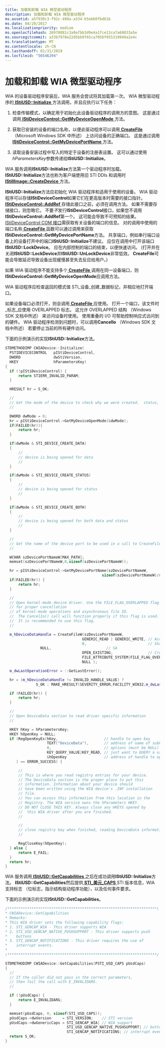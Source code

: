 ```yaml
---
title: 加载和卸载 WIA 微型驱动程序
description: 加载和卸载 WIA 微型驱动程序
ms.assetid: a5f930c3-f92c-498a-a334-b5eb60fbd61b
ms.date: 04/20/2017
ms.localizationpriority: medium
ms.openlocfilehash: 26978081c3a9afbb3d9e4a1fce13ca7a68033a5e
ms.sourcegitcommit: a33b7978e22d5bb9f65ca7056f955319049a2e4c
ms.translationtype: MT
ms.contentlocale: zh-CN
ms.lasthandoff: 01/31/2019
ms.locfileid: "56546294"
---
```

# <a name="loading-and-unloading-a-wia-minidriver"></a>加载和卸载 WIA 微型驱动程序





WIA 的设备驱动程序安装后，WIA 服务会尝试将其加载第一次。 WIA 微型驱动程序的[ **IStiUSD::Initialize** ](https://msdn.microsoft.com/library/windows/hardware/ff543824)方法调用，并且应执行以下任务：

1.  检查传输模式，以确定用于初始化此设备驱动程序的调用方的意图。 这是通过调用[ **IStiDeviceControl::GetMyDeviceOpenMode** ](https://msdn.microsoft.com/library/windows/hardware/ff542942)方法。

2.  获取已安装的设备的端口名称，以便此驱动程序可以调用[ **CreateFile** ](https://msdn.microsoft.com/library/windows/desktop/aa363858) （Microsoft Windows SDK 中所述） 上访问设备的正确端口。 这是通过调用[ **IStiDeviceControl::GetMyDevicePortName** ](https://msdn.microsoft.com/library/windows/hardware/ff542944)方法。

3.  读取设备安装过程中写入的特定于设备的注册表设置。 这可以通过使用*hParametersKey*参数传递给**IStiUSD::Initialize**。

WIA 服务调用**IStiUSD::Initialize**方法第一个驱动程序时加载。 **IStiUSD::Initialize**方法也称为客户端使用旧 STI DDIs 和调用时[ **IStillImage::CreateDevice** ](https://msdn.microsoft.com/library/windows/hardware/ff543778)方法。

**IStiUSD::Initialize**方法应初始化 WIA 驱动程序和适用于使用的设备。 WIA 驱动程序可以存储**IStiDeviceControl**如果它们在更高版本时需要的接口指针。 [ **IStiDeviceControl::AddRef** ](https://msdn.microsoft.com/library/windows/hardware/ff542933)存储此接口之前，必须在调用方法。 如果不需要存储接口，则忽略它。 不要*不*发行**IStiDeviceControl**接口，如果您不调用**IStiDeviceControl::AddRef**第一个。 这可能会导致不可预知的结果。 [IStiDeviceControl COM 接口](istidevicecontrol-com-interface.md)需获取有关设备的端口的信息。 对的调用中使用的端口名称[ **CreateFile** ](https://msdn.microsoft.com/library/windows/desktop/aa363858)函数可以通过调用来获取**IStiDeviceControl::GetMyDevicePortName**方法。 共享端口，例如串行端口设备上的设备打开中的端口**IStiUSD::Initialize**不建议。 应仅在调用中打开该端口**IStiUSD::LockDevice**。 应在内部控制的端口的结束，以便快速访问。 (打开并在关闭**IStiUSD::LockDevice**并**IStiUSD::UnLockDevice**非常低效。 **CreateFile**可能会导致延迟导致设备出现缓慢甚至失去反应给用户。)

如果 WIA 驱动程序不能支持多个[ **CreateFile** ](https://msdn.microsoft.com/library/windows/desktop/aa363858)调用在同一设备端口，则**IStiDeviceControl::GetMyDeviceOpenMode**应调用方法。

WIA 驱动程序应检查返回的模式值 STI\_设备\_创建\_数据标记，并相应地打开端口。

如果设备端口必须打开，则会调用[ **CreateFile** ](https://msdn.microsoft.com/library/windows/desktop/aa363858)应使用。 打开一个端口，该文件时\_标志\_应使用 OVERLAPPED 标志。 这允许 OVERLAPPED 结构 （Windows SDK 文档中所述） 来访问设备时使用。 使用重叠的 I/O 可帮助控制响应式访问到的硬件。 WIA 驱动程序检测到问题时，可以调用**CancelIo** （Windows SDK 文档中所述） 若要停止当前的所有硬件访问。

下面的示例演示的实现**IStiUSD::Initialize**方法。

```cpp
STDMETHODIMP CWIADevice::Initialize(
  PSTIDEVICECONTROL   pIStiDeviceControl,
  DWORD               dwStiVersion,
  HKEY                hParametersKey)
{
  if (!pIStiDeviceControl) {
      return STIERR_INVALID_PARAM;
  }

  HRESULT hr = S_OK;

  //
  // Get the mode of the device to check why we were created.  status, data, or both...
  //

  DWORD dwMode = 0;
  hr = pIStiDeviceControl->GetMyDeviceOpenMode(&dwMode);
  if(FAILED(hr)){
      return hr;
  }

  if(dwMode & STI_DEVICE_CREATE_DATA)
  {
      //
      // device is being opened for data
      //
  }

  if(dwMode & STI_DEVICE_CREATE_STATUS)
  {
      //
      // device is being opened for status
      //
  }

  if(dwMode & STI_DEVICE_CREATE_BOTH)
  {
      //
      // device is being opened for both data and status
      //
  }

  //
  // Get the name of the device port to be used in a call to CreateFile().
  //

  WCHAR szDevicePortNameW[MAX_PATH];
  memset(szDevicePortNameW,0,sizeof(szDevicePortNameW));

  hr = pIStiDeviceControl->GetMyDevicePortName(szDevicePortNameW,
                                            sizeof(szDevicePortNameW)/sizeof(WCHAR));
  if(FAILED(hr)) {
      return hr;
  }

  //
  // Open kernel-mode device driver. Use the FILE_FLAG_OVERLAPPED flag 
  // for proper cancellation
  // of kernel-mode operations and asynchronous file IO. 
  //  The CancelIo() call will function properly if this flag is used.
  //  It is recommended to use this flag.
  //

  m_hDeviceDataHandle = CreateFileW(szDevicePortNameW,
                                   GENERIC_READ | GENERIC_WRITE, // Access mask
                                   0,                            // Share mode
                NULL,                         // SA
                                   OPEN_EXISTING,                // Create disposition
                                   FILE_ATTRIBUTE_SYSTEM|FILE_FLAG_OVERLAPPED,
                                   NULL );

  m_dwLastOperationError = ::GetLastError();

  hr = (m_hDeviceDataHandle != INVALID_HANDLE_VALUE) ?
              S_OK : MAKE_HRESULT(SEVERITY_ERROR,FACILITY_WIN32,m_dwLastOperationError);

  if (FAILED(hr)) {
      return hr;
  }

  //
  // Open DeviceData section to read driver specific information
  //

  HKEY hKey = hParametersKey;
  HKEY hOpenKey = NULL;
  if (RegOpenKeyEx(hKey,                     // handle to open key
                   TEXT("DeviceData"),       // address of name of subkey to open
                   0,                        // options (must be NULL)
                   KEY_QUERY_VALUE|KEY_READ, // just want to QUERY a value
                   &hOpenKey                 // address of handle to open key
     ) == ERROR_SUCCESS) {

      //
      // This is where you read registry entries for your device.
      // The DeviceData section is the proper place to put this 
      // information. Information about your device should
      // have been written using the WIA device's .INF installation
      // file.
      // You can access this information from this location in the
      // Registry. The WIA service owns the hParameters HKEY. 
      // DO NOT CLOSE THIS KEY. Always close any HKEYS opened by
      //  this WIA driver after you are finished.
      //

      //
      // close registry key when finished, reading DeviceData information.
      //

      RegCloseKey(hOpenKey);
  } else {
      return E_FAIL;
  }
  return hr;
}
```

WIA 服务调用[ **IStiUSD::GetCapabilities** ](https://msdn.microsoft.com/library/windows/hardware/ff543817)之后在成功调用**IStiUSD::Initialize**方法。 **IStiUSD::GetCapabilities**然后提供[ **STI\_美元\_CAPS** ](https://msdn.microsoft.com/library/windows/hardware/ff548404) STI 版本信息，WIA 支持标志 （位标志，指示结构驱动程序功能），以及任何事件要求。

下面的示例演示的实现**IStiUSD::GetCapabilities**。

```cpp
/********************************************************************\
* CWIADevice::GetCapabilities
* Remarks:
* This WIA driver sets the following capability flags:
* 1. STI_GENCAP_WIA - This driver supports WIA
* 2. STI_USD_GENCAP_NATIVE_PUSHSUPPORT - This driver supports push
*    buttons
* 3. STI_GENCAP_NOTIFICATIONS - This driver requires the use of 
*    interrupt events.
*
\********************************************************************/

STDMETHODIMP CWIADevice::GetCapabilities(PSTI_USD_CAPS pUsdCaps)
{
  //
  // If the caller did not pass in the correct parameters,
  // then fail the call with E_INVALIDARG.
  //

  if (!pUsdCaps) {
      return E_INVALIDARG;
  }

  memset(pUsdCaps, 0, sizeof(STI_USD_CAPS));
  pUsdCaps->dwVersion     = STI_VERSION;    // STI version
  pUsdCaps->dwGenericCaps = STI_GENCAP_WIA| // WIA support
                            STI_USD_GENCAP_NATIVE_PUSHSUPPORT| // button support
                            STI_GENCAP_NOTIFICATIONS; // interrupt event support
  return S_OK;
}
```

 

 





